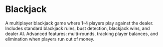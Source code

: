 # Blackjack
A multiplayer blackjack game where 1-4 players play against the dealer. Includes standard blackjack rules, bust detection, blackjack wins, and dealer AI. Advanced features: multi-rounds, tracking player balances, and elimination when players run out of money.
